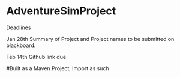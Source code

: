 # AdventureSimProject
Deadlines

Jan 28th Summary of Project and Project names to be submitted on blackboard.

Feb 14th Github link due

#Built as a Maven Project, Import as such
